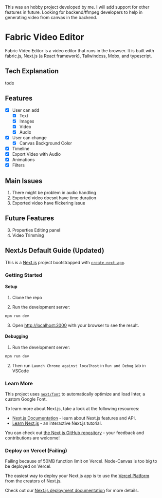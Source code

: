 This was an hobby project developed by me. I will add support for other features in future. Looking for backend/ffmpeg developers to help in generating video from canvas in the backend.


# Fabric Video Editor

Fabric Video Editor is a video editor that runs in the browser. It is built with fabric.js, Next.js (a React framework), Tailwindcss, Mobx, and typescript.




## Tech Explanation

todo


## Features

- [x] User can add
  - [x] Text
  - [x] Images
  - [x] Video
  - [x] Audio
- [x] User can change
  - [x] Canvas Background Color
- [x] Timeline
- [x] Export Video with Audio
- [x] Animations
- [x] Filters

## Main Issues

1. There might be problem in audio handling
2. Exported video doesnt have time duration
3. Exported video have flickering issue

## Future Features

3. Properties Editing panel
4. Video Trimming

## NextJs Default Guide (Updated)

This is a [Next.js](https://nextjs.org/) project bootstrapped with [`create-next-app`](https://github.com/vercel/next.js/tree/canary/packages/create-next-app).

### Getting Started

#### Setup

1. Clone the repo

2. Run the development server:

```bash
npm run dev
```

3. Open [http://localhost:3000](http://localhost:3000) with your browser to see the result.

#### Debugging

1. Run the development server:

```bash
npm run dev
```

2. Then run `Launch Chrome against localhost` in `Run and Debug` tab in VSCode

### Learn More

This project uses [`next/font`](https://nextjs.org/docs/basic-features/font-optimization) to automatically optimize and load Inter, a custom Google Font.

To learn more about Next.js, take a look at the following resources:

- [Next.js Documentation](https://nextjs.org/docs) - learn about Next.js features and API.
- [Learn Next.js](https://nextjs.org/learn) - an interactive Next.js tutorial.

You can check out [the Next.js GitHub repository](https://github.com/vercel/next.js/) - your feedback and contributions are welcome!

### Deploy on Vercel (Failing)

Failing because of 50MB function limit on Vercel. Node-Canvas is too big to be deployed on Vercel.

The easiest way to deploy your Next.js app is to use the [Vercel Platform](https://vercel.com/new?utm_medium=default-template&filter=next.js&utm_source=create-next-app&utm_campaign=create-next-app-readme) from the creators of Next.js.

Check out our [Next.js deployment documentation](https://nextjs.org/docs/deployment) for more details.
